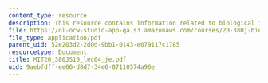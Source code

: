 ```yaml
---
content_type: resource
description: This resource contains information related to biological inflammation.
file: https://ol-ocw-studio-app-qa.s3.amazonaws.com/courses/20-380j-biological-engineering-design-spring-2010/9aebfdffee66d8d734e607110574a96e_MIT20_380JS10_lec04_je.pdf
file_type: application/pdf
parent_uid: 52e203d2-2d0d-9bb1-0143-e079117c1785
resourcetype: Document
title: MIT20_380JS10_lec04_je.pdf
uid: 9aebfdff-ee66-d8d7-34e6-07110574a96e
---
```


